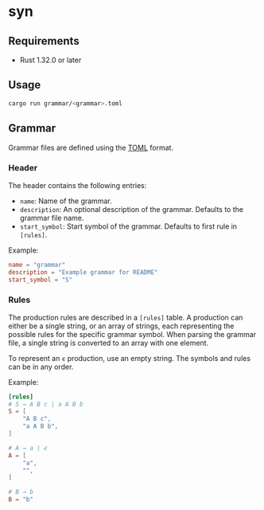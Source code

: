 # syn

## Requirements
- Rust 1.32.0 or later

## Usage
```bash
cargo run grammar/<grammar>.toml
```

## Grammar
Grammar files are defined using the [TOML](https://github.com/toml-lang/toml) format.

### Header
The header contains the following entries:

- `name`: Name of the grammar.
- `description`: An optional description of the grammar. Defaults to the grammar file name.
- `start_symbol`: Start symbol of the grammar. Defaults to first rule in `[rules]`.

Example:
```toml
name = "grammar"
description = "Example grammar for README"
start_symbol = "S"
```

### Rules
The production rules are described in a `[rules]` table. A production can either be a single string,
or an array of strings, each representing the possible rules for the specific grammar symbol.
When parsing the grammar file, a single string is converted to an array with one element.

To represent an `ϵ` production, use an empty string. The symbols and rules can be in any order.

Example:
```toml
[rules]
# S → A B c | a A B b
S = [
    "A B c",
    "a A B b",
]

# A → a | ϵ
A = [
    "a",
    "",
]

# B → b
B = "b"
```
